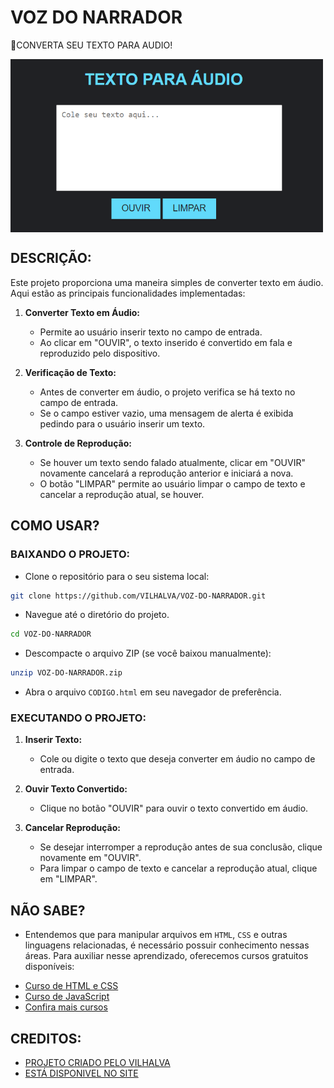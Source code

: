 # VOZ DO NARRADOR
🌚CONVERTA SEU TEXTO PARA AUDIO!

<img src="FOTO.png" align="center" width="500"> <br>

## DESCRIÇÃO:
Este projeto proporciona uma maneira simples de converter texto em áudio. Aqui estão as principais funcionalidades implementadas:

1. **Converter Texto em Áudio:**
   - Permite ao usuário inserir texto no campo de entrada.
   - Ao clicar em "OUVIR", o texto inserido é convertido em fala e reproduzido pelo dispositivo.

2. **Verificação de Texto:**
   - Antes de converter em áudio, o projeto verifica se há texto no campo de entrada.
   - Se o campo estiver vazio, uma mensagem de alerta é exibida pedindo para o usuário inserir um texto.

3. **Controle de Reprodução:**
   - Se houver um texto sendo falado atualmente, clicar em "OUVIR" novamente cancelará a reprodução anterior e iniciará a nova.
   - O botão "LIMPAR" permite ao usuário limpar o campo de texto e cancelar a reprodução atual, se houver.

## COMO USAR?
### BAIXANDO O PROJETO:
* Clone o repositório para o seu sistema local:

```bash
git clone https://github.com/VILHALVA/VOZ-DO-NARRADOR.git
```

* Navegue até o diretório do projeto.

```bash
cd VOZ-DO-NARRADOR
```

* Descompacte o arquivo ZIP (se você baixou manualmente):

```bash
unzip VOZ-DO-NARRADOR.zip
```
* Abra o arquivo `CODIGO.html` em seu navegador de preferência.

### EXECUTANDO O PROJETO:
1. **Inserir Texto:**
   - Cole ou digite o texto que deseja converter em áudio no campo de entrada.

2. **Ouvir Texto Convertido:**
   - Clique no botão "OUVIR" para ouvir o texto convertido em áudio.

3. **Cancelar Reprodução:**
   - Se desejar interromper a reprodução antes de sua conclusão, clique novamente em "OUVIR".
   - Para limpar o campo de texto e cancelar a reprodução atual, clique em "LIMPAR".

## NÃO SABE?
- Entendemos que para manipular arquivos em `HTML`, `CSS` e outras linguagens relacionadas, é necessário possuir conhecimento nessas áreas. Para auxiliar nesse aprendizado, oferecemos cursos gratuitos disponíveis:
* [Curso de HTML e CSS](https://github.com/VILHALVA/CURSO-DE-HTML-E-CSS)
* [Curso de JavaScript](https://github.com/VILHALVA/CURSO-DE-JAVASCRIPT)
* [Confira mais cursos](https://github.com/VILHALVA?tab=repositories&q=+topic:CURSO)

## CREDITOS:
- [PROJETO CRIADO PELO VILHALVA](https://github.com/VILHALVA)
- [ESTÁ DISPONIVEL NO SITE](https://vilhalva.github.io/STYLER/STYLER.html)